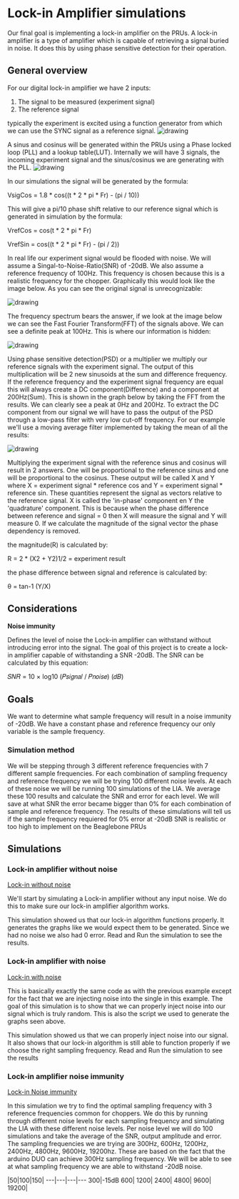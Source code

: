 # Lock-in Amplifier simulations
Our final goal is implementing a lock-in amplifier on the PRUs. A lock-in amplifier is a type of amplifier which is capable of retrieving a signal buried in noise. It does this by using phase sensitive detection for their operation.

## General overview
For our digital lock-in amplifier we have 2 inputs:
1. The signal to be measured (experiment signal)
2. The reference signal

typically the experiment is excited using a function generator from which we can use the SYNC signal as a reference signal.
<img src="https://i.imgur.com/0C2OYwe.png" alt="drawing"/>

A sinus and cosinus will be generated within the PRUs using a Phase locked loop (PLL) and a lookup table(LUT). Internally we will have 3 signals, the incoming experiment signal and the sinus/cosinus we are generating with the PLL.
<img src="https://i.imgur.com/YxdZsuN.png" alt="drawing"/>

In our simulations the signal will be generated by the formula:

VsigCos = 1.8 * cos((t * 2 * pi * Fr) - (pi / 10))

This will give a pi/10 phase shift relative to our reference signal which is generated in simulation by the formula:

VrefCos = cos(t * 2 * pi * Fr)

VrefSin = cos((t * 2 * pi * Fr) - (pi / 2))

In real life our experiment signal would be flooded with noise. We will assume a Singal-to-Noise-Ratio(SNR) of -20dB. We also assume a reference frequency of 100Hz. This frequency is chosen because this is a realistic frequency for the chopper. Graphically this would look like the image below. As you can see the original signal is unrecognizable:

<img src="https://i.imgur.com/whH4mD3.png" alt="drawing"/>

The frequency spectrum bears the answer, if we look at the image below we can see the Fast Fourier Transform(FFT) of the signals above. We can see a definite peak at 100Hz. This is where our information is hidden:

<img src="https://i.imgur.com/pooe81f.png" alt="drawing"/>



Using phase sensitive detection(PSD) or a multiplier we multiply our reference signals with the experiment signal. The output of this multiplication will be 2 new sinusoids at the sum and difference frequency. If the reference frequency and the experiment signal frequency are equal this will always create a DC component(Difference) and a component at 200Hz(Sum). This is shown in the graph below by taking the FFT from the results. We can clearly see a peak at 0Hz and 200Hz. To extract the DC component from our signal we will have to pass the output of the PSD through a low-pass filter with very low cut-off frequency. For our example we'll use a moving average filter implemented by taking the mean of all the results:

<img src="https://i.imgur.com/W6NDSCh.png" alt="drawing"/>

Multiplying the experiment signal with the reference sinus and cosinus will result in 2 answers. One will be proportional to the reference sinus and one will be proportional to the cosinus. These output will be called X and Y where X = experiment signal * reference cos and Y = experiment signal * reference sin. These quantities represent the signal as vectors relative to the reference signal. X is called the 'in-phase' component en Y the 'quadrature' component. This is because when the phase difference between reference and signal = 0 then X will measure the signal and Y will measure 0. If we calculate the magnitude of the signal vector the phase dependency is removed.

the magnitude(R) is calculated by:

R = 2 * (X2 + Y2)1/2 = experiment result

the phase difference between signal and reference is calculated by:

θ = tan-1 (Y/X)

## Considerations

__Noise immunity__

Defines the level of noise the Lock-in amplifier can withstand without introducing error into the signal. The goal of this project is to create a lock-in amplifier capable of withstanding a SNR -20dB. The SNR can be calculated by this equation:

𝑆𝑁𝑅 = 10 × log10 (𝑃𝑠𝑖𝑔𝑛𝑎𝑙 / 𝑃𝑛𝑜𝑖𝑠𝑒) (𝑑𝐵)

## Goals

We want to determine what sample frequency will result in a noise immunity of -20dB. We have a constant phase and reference frequency our only variable is the sample frequency.

### Simulation method

We will be stepping through 3 different reference frequencies with 7 different sample frequencies. For each combination of sampling frequency and reference frequency we will be trying 100 different noise levels. At each of these noise we will be running 100 simulations of the LIA. We average these 100 results and calculate the SNR and error for each level. We will save at what SNR the error became bigger than 0% for each combination of sample and reference frequency. The results of these simulations will tell us if the sample frequency requiered for 0% error at -20dB SNR is realistic or too high to implement on the Beaglebone PRUs

## Simulations

### Lock-in amplifier without noise
[Lock-in without noise](https://github.com/SNGomashie/BBBLockin/blob/master/Sim/SimNoNoise.py)

We'll start by simulating a Lock-in amplifier without any input noise. We do this to make sure our lock-in amplifier algorithm works.

This simulation showed us that our lock-in algorithm functions properly. It generates the graphs like we would expect them to be generated. Since we had no noise we also had 0 error. Read and Run the simulation to see the results.

### Lock-in amplifier with noise
[Lock-in with noise](https://github.com/SNGomashie/BBBLockin/blob/master/Sim/SimNoise.py)

This is basically exactly the same code as with the previous example except for the fact that we are injecting noise into the single in this example. The goal of this simulation is to show that we can properly inject noise into our signal which is truly random. This is also the script we used to generate the graphs seen above.

This simulation showed us that we can properly inject noise into our signal. It also shows that our lock-in algorithm is still able to function properly if we choose the right sampling frequency. Read and Run the simulation to see the results

### Lock-in amplifier noise immunity
[Lock-in Noise immunity]()

In this simulation we try to find the optimal sampling frequency with 3 reference frequencies common for choppers. We do this by running through different noise levels for each sampling frequency and simulating the LIA with these different noise levels. Per noise level we will do 100 simulations and take the average of the SNR, output amplitude and error. The sampling frequencies we are trying are 300Hz, 600Hz, 1200Hz, 2400Hz, 4800Hz, 9600Hz, 19200hz. These are based on the fact that the arduino DUO can achieve 300Hz sampling frequency. We will be able to see at what sampling frequency we are able to withstand -20dB noise.



|50|100|150|
---|---|---|---
300|-15dB
600|
1200|
2400|
4800|
9600|
19200|
